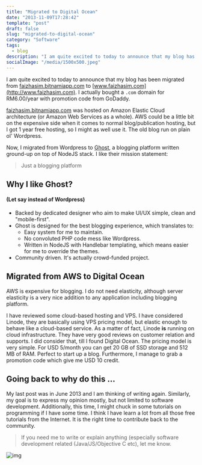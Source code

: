 ```yaml
---
title: "Migrated to Digital Ocean"
date: "2013-11-09T17:28:42"
template: "post"
draft: false
slug: "migrated-to-digital-ocean"
category: "Software"
tags:
  - blog
description: "I am quite excited to today to announce that my blog has been migrated from faizhasim.bitnamiapp.com to www.faizhasim.com"
socialImage: "/media/1500x500.jpeg"
---
```


I am quite excited to today to announce that my blog has been migrated from [faizhasim.bitnamiapp.com](http://faizhasim.bitnamiapp.com) to [www.faizhasim.com](http://www.faizhasim.com). I actually bought a `.com` domain for RM6.00/year with promotion code from GoDaddy.

[faizhasim.bitnamiapp.com](http://faizhasim.bitnamiapp.com) was hosted on Amazon Elastic Cloud architecture (or Amazon Web Services as a whole). AWS could be a little bit on the expensive side when it comes to normal blog/publication hosting, but I got 1 year free hosting, so I might as well use it. The old blog run on plain ol' Wordpress.

Now, I migrated from Wordpress to [Ghost](http://www.ghost.org), a blogging platform written ground-up on top of NodeJS stack. I like their mission statement:

> Just a blogging platform

## Why I like Ghost?

#### __(Let say instead of Wordpress)__

* Backed by dedicated designer who aim to make UI/UX simple, clean and "mobile-first".
* Ghost is designed for the best blogging experience, which translates to:
	* Easy system for me to maintain.
    * No convoluted PHP code mess like Wordpress.
    * Written in NodeJS with Handlebar templating, which means easier for me to override the themes.
* Community driven. It's actually crowd-funded project.

## Migrated from AWS to Digital Ocean

AWS is expensive for blogging. I do not need elasticity, although server elasticity is a very nice addition to any application including blogging platform.

I have reviewed some cloud-based hosting and VPS. I have considered Linode, they are basically using VPS pricing model, but elastic enough to behave like a cloud-based service. As a matter of fact, Linode **is** running on cloud infrastructure. They have very good reviews on customer relation and supports. I did consider that, till I found Digital Ocean. The pricing model is very simple. For USD 5/month you can get 20 GB of SSD storage and 512 MB of RAM. Perfect to start up a blog. Furthermore, I manage to grab a promotion code which give me USD 10 credit.

## Going back to why do this ...

My last post was in June 2013 and I am thinking of writing again. Similarly, my goal is to express my opinion mostly, but not limited to software development. Additionally, this time, I might chuck in some tutorials on programming if I have some time. I think I have learn a lot from all those free tutorials from the Internet. It is the right time to contribute back to the community. 

> If you need me to write or explain anything (especially software development related (Java/JS/Objective C etc), let me know.

![img](https://cloud.githubusercontent.com/assets/898384/10412551/cca3989e-6fbb-11e5-861d-12e57958f02d.png)
